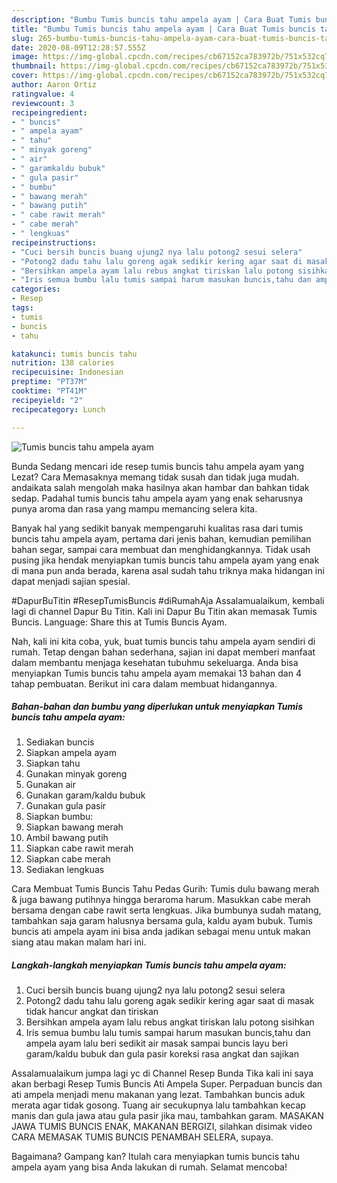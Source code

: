 ```yaml
---
description: "Bumbu Tumis buncis tahu ampela ayam | Cara Buat Tumis buncis tahu ampela ayam Yang Sempurna"
title: "Bumbu Tumis buncis tahu ampela ayam | Cara Buat Tumis buncis tahu ampela ayam Yang Sempurna"
slug: 265-bumbu-tumis-buncis-tahu-ampela-ayam-cara-buat-tumis-buncis-tahu-ampela-ayam-yang-sempurna
date: 2020-08-09T12:28:57.555Z
image: https://img-global.cpcdn.com/recipes/cb67152ca783972b/751x532cq70/tumis-buncis-tahu-ampela-ayam-foto-resep-utama.jpg
thumbnail: https://img-global.cpcdn.com/recipes/cb67152ca783972b/751x532cq70/tumis-buncis-tahu-ampela-ayam-foto-resep-utama.jpg
cover: https://img-global.cpcdn.com/recipes/cb67152ca783972b/751x532cq70/tumis-buncis-tahu-ampela-ayam-foto-resep-utama.jpg
author: Aaron Ortiz
ratingvalue: 4
reviewcount: 3
recipeingredient:
- " buncis"
- " ampela ayam"
- " tahu"
- " minyak goreng"
- " air"
- " garamkaldu bubuk"
- " gula pasir"
- " bumbu"
- " bawang merah"
- " bawang putih"
- " cabe rawit merah"
- " cabe merah"
- " lengkuas"
recipeinstructions:
- "Cuci bersih buncis buang ujung2 nya lalu potong2 sesui selera"
- "Potong2 dadu tahu lalu goreng agak sedikir kering agar saat di masak tidak hancur angkat dan tiriskan"
- "Bersihkan ampela ayam lalu rebus angkat tiriskan lalu potong sisihkan"
- "Iris semua bumbu lalu tumis sampai harum masukan buncis,tahu dan ampela ayam lalu beri sedikit air masak sampai buncis layu beri garam/kaldu bubuk dan gula pasir koreksi rasa angkat dan sajikan"
categories:
- Resep
tags:
- tumis
- buncis
- tahu

katakunci: tumis buncis tahu 
nutrition: 138 calories
recipecuisine: Indonesian
preptime: "PT37M"
cooktime: "PT41M"
recipeyield: "2"
recipecategory: Lunch

---
```



![Tumis buncis tahu ampela ayam](https://img-global.cpcdn.com/recipes/cb67152ca783972b/751x532cq70/tumis-buncis-tahu-ampela-ayam-foto-resep-utama.jpg)

Bunda Sedang mencari ide resep tumis buncis tahu ampela ayam yang Lezat? Cara Memasaknya memang tidak susah dan tidak juga mudah. andaikata salah mengolah maka hasilnya akan hambar dan bahkan tidak sedap. Padahal tumis buncis tahu ampela ayam yang enak seharusnya punya aroma dan rasa yang mampu memancing selera kita.

Banyak hal yang sedikit banyak mempengaruhi kualitas rasa dari tumis buncis tahu ampela ayam, pertama dari jenis bahan, kemudian pemilihan bahan segar, sampai cara membuat dan menghidangkannya. Tidak usah pusing jika hendak menyiapkan tumis buncis tahu ampela ayam yang enak di mana pun anda berada, karena asal sudah tahu triknya maka hidangan ini dapat menjadi sajian spesial.

#DapurBuTitin #ResepTumisBuncis #diRumahAja Assalamualaikum, kembali lagi di channel Dapur Bu Titin. Kali ini Dapur Bu Titin akan memasak Tumis Buncis. Language: Share this at Tumis Buncis Ayam.


Nah, kali ini kita coba, yuk, buat tumis buncis tahu ampela ayam sendiri di rumah. Tetap dengan bahan sederhana, sajian ini dapat memberi manfaat dalam membantu menjaga kesehatan tubuhmu sekeluarga. Anda bisa menyiapkan Tumis buncis tahu ampela ayam memakai 13 bahan dan 4 tahap pembuatan. Berikut ini cara dalam membuat hidangannya.

<!--inarticleads1-->

##### Bahan-bahan dan bumbu yang diperlukan untuk menyiapkan Tumis buncis tahu ampela ayam:

1. Sediakan  buncis
1. Siapkan  ampela ayam
1. Siapkan  tahu
1. Gunakan  minyak goreng
1. Gunakan  air
1. Gunakan  garam/kaldu bubuk
1. Gunakan  gula pasir
1. Siapkan  bumbu:
1. Siapkan  bawang merah
1. Ambil  bawang putih
1. Siapkan  cabe rawit merah
1. Siapkan  cabe merah
1. Sediakan  lengkuas


Cara Membuat Tumis Buncis Tahu Pedas Gurih: Tumis dulu bawang merah &amp; juga bawang putihnya hingga beraroma harum. Masukkan cabe merah bersama dengan cabe rawit serta lengkuas. Jika bumbunya sudah matang, tambahkan saja garam halusnya bersama gula, kaldu ayam bubuk. Tumis buncis ati ampela ayam ini bisa anda jadikan sebagai menu untuk makan siang atau makan malam hari ini. 

<!--inarticleads2-->

##### Langkah-langkah menyiapkan Tumis buncis tahu ampela ayam:

1. Cuci bersih buncis buang ujung2 nya lalu potong2 sesui selera
1. Potong2 dadu tahu lalu goreng agak sedikir kering agar saat di masak tidak hancur angkat dan tiriskan
1. Bersihkan ampela ayam lalu rebus angkat tiriskan lalu potong sisihkan
1. Iris semua bumbu lalu tumis sampai harum masukan buncis,tahu dan ampela ayam lalu beri sedikit air masak sampai buncis layu beri garam/kaldu bubuk dan gula pasir koreksi rasa angkat dan sajikan


Assalamualaikum jumpa lagi yc di Channel Resep Bunda Tika kali ini saya akan berbagi Resep Tumis Buncis Ati Ampela Super. Perpaduan buncis dan ati ampela menjadi menu makanan yang lezat. Tambahkan buncis aduk merata agar tidak gosong. Tuang air secukupnya lalu tambahkan kecap manis dan gula jawa atau gula pasir jika mau, tambahkan garam. MASAKAN JAWA TUMIS BUNCIS ENAK, MAKANAN BERGIZI, silahkan disimak video CARA MEMASAK TUMIS BUNCIS PENAMBAH SELERA, supaya. 

Bagaimana? Gampang kan? Itulah cara menyiapkan tumis buncis tahu ampela ayam yang bisa Anda lakukan di rumah. Selamat mencoba!
